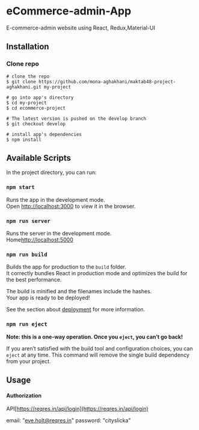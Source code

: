 # eCommerce-admin-App
E-commerce-admin website using React, Redux,Material-UI

## Installation

### Clone repo
```
# clone the repo
$ git clone https://github.com/mona-aghakhani/maktab48-project-aghakhani.git my-project

# go into app's directory
$ cd my-project
$ cd ecommerce-project

# The latest version is pushed on the develop branch
$ git checkout develop

# install app's dependencies
$ npm install
```

## Available Scripts

In the project directory, you can run:

### `npm start`

Runs the app in the development mode.\
Open [http://localhost:3000](http://localhost:3000) to view it in the browser.


### `npm run server`

Runs the server in the development mode.\
Home[http://localhost:5000](http://localhost:5000)

### `npm run build`

Builds the app for production to the `build` folder.\
It correctly bundles React in production mode and optimizes the build for the best performance.

The build is minified and the filenames include the hashes.\
Your app is ready to be deployed!

See the section about [deployment](https://facebook.github.io/create-react-app/docs/deployment) for more information.

### `npm run eject`

**Note: this is a one-way operation. Once you `eject`, you can’t go back!**

If you aren’t satisfied with the build tool and configuration choices, you can `eject` at any time. This command will remove the single build dependency from your project.

## Usage

#### Authorization

API[https://reqres.in/api/login](https://reqres.in/api/login)


 email: "eve.holt@reqres.in"
 password: "cityslicka"



